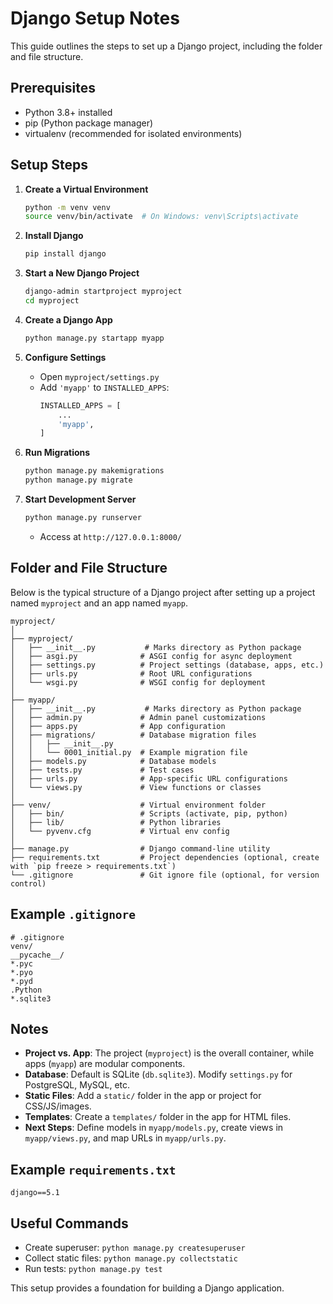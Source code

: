 # Django Setup Notes

This guide outlines the steps to set up a Django project, including the folder and file structure.

## Prerequisites
- Python 3.8+ installed
- pip (Python package manager)
- virtualenv (recommended for isolated environments)

## Setup Steps

1. **Create a Virtual Environment**
   ```bash
   python -m venv venv
   source venv/bin/activate  # On Windows: venv\Scripts\activate
   ```

2. **Install Django**
   ```bash
   pip install django
   ```

3. **Start a New Django Project**
   ```bash
   django-admin startproject myproject
   cd myproject
   ```

4. **Create a Django App**
   ```bash
   python manage.py startapp myapp
   ```

5. **Configure Settings**
   - Open `myproject/settings.py`
   - Add `'myapp'` to `INSTALLED_APPS`:
     ```python
     INSTALLED_APPS = [
         ...
         'myapp',
     ]
     ```

6. **Run Migrations**
   ```bash
   python manage.py makemigrations
   python manage.py migrate
   ```

7. **Start Development Server**
   ```bash
   python manage.py runserver
   ```
   - Access at `http://127.0.0.1:8000/`

## Folder and File Structure

Below is the typical structure of a Django project after setting up a project named `myproject` and an app named `myapp`.

```
myproject/
│
├── myproject/
│   ├── __init__.py           # Marks directory as Python package
│   ├── asgi.py              # ASGI config for async deployment
│   ├── settings.py          # Project settings (database, apps, etc.)
│   ├── urls.py              # Root URL configurations
│   └── wsgi.py              # WSGI config for deployment
│
├── myapp/
│   ├── __init__.py           # Marks directory as Python package
│   ├── admin.py             # Admin panel customizations
│   ├── apps.py              # App configuration
│   ├── migrations/          # Database migration files
│   │   ├── __init__.py
│   │   └── 0001_initial.py  # Example migration file
│   ├── models.py            # Database models
│   ├── tests.py             # Test cases
│   ├── urls.py              # App-specific URL configurations
│   └── views.py             # View functions or classes
│
├── venv/                    # Virtual environment folder
│   ├── bin/                 # Scripts (activate, pip, python)
│   ├── lib/                 # Python libraries
│   └── pyvenv.cfg           # Virtual env config
│
├── manage.py                # Django command-line utility
├── requirements.txt         # Project dependencies (optional, create with `pip freeze > requirements.txt`)
└── .gitignore               # Git ignore file (optional, for version control)
```

## Example `.gitignore`
```
# .gitignore
venv/
__pycache__/
*.pyc
*.pyo
*.pyd
.Python
*.sqlite3
```

## Notes
- **Project vs. App**: The project (`myproject`) is the overall container, while apps (`myapp`) are modular components.
- **Database**: Default is SQLite (`db.sqlite3`). Modify `settings.py` for PostgreSQL, MySQL, etc.
- **Static Files**: Add a `static/` folder in the app or project for CSS/JS/images.
- **Templates**: Create a `templates/` folder in the app for HTML files.
- **Next Steps**: Define models in `myapp/models.py`, create views in `myapp/views.py`, and map URLs in `myapp/urls.py`.

## Example `requirements.txt`
```
django==5.1
```

## Useful Commands
- Create superuser: `python manage.py createsuperuser`
- Collect static files: `python manage.py collectstatic`
- Run tests: `python manage.py test`

This setup provides a foundation for building a Django application.
